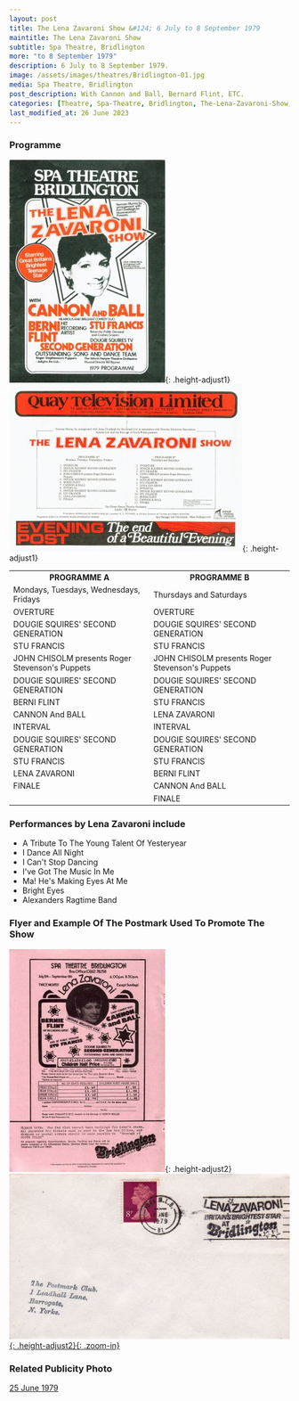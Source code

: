 ```yaml
---
layout: post
title: The Lena Zavaroni Show &#124; 6 July to 8 September 1979
maintitle: The Lena Zavaroni Show
subtitle: Spa Theatre, Bridlington
more: "to 8 September 1979"
description: 6 July to 8 September 1979.
image: /assets/images/theatres/Bridlington-01.jpg
media: Spa Theatre, Bridlington
post_description: With Cannon and Ball, Bernard Flint, ETC.
categories: [Theatre, Spa-Theatre, Bridlington, The-Lena-Zavaroni-Show, OnThisDay6July, OnThisDay8September]
last_modified_at: 26 June 2023
---
```


### Programme

![Programme Cover](/assets/images/theatres/Bridlington-01.jpg "Programme Cover"){: .height-adjust1}
![Programme Details](/assets/images/theatres/Bridlington-02.jpg "Programme Details"){: .height-adjust1}

<table style="table-layout:fixed;">
<tr><th>PROGRAMME A</th><th>PROGRAMME B</th></tr>
<tr><td>Mondays, Tuesdays, Wednesdays, Fridays</td><td>Thursdays and Saturdays</td></tr>
<tr><td>OVERTURE</td><td>OVERTURE</td></tr>
<tr><td>DOUGIE SQUIRES' SECOND GENERATION</td><td>DOUGIE SQUIRES' SECOND GENERATION</td></tr>
<tr><td>STU FRANCIS</td><td>STU FRANCIS</td></tr>
<tr><td>JOHN CHISOLM presents Roger Stevenson's Puppets</td><td>JOHN CHISOLM presents Roger Stevenson's Puppets</td></tr>
<tr><td>DOUGIE SQUIRES' SECOND GENERATION</td><td>DOUGIE SQUIRES' SECOND GENERATION</td></tr>
<tr><td>BERNI FLINT</td><td>STU FRANCIS</td></tr>
<tr><td>CANNON And BALL</td><td>LENA ZAVARONI</td></tr>
<tr><td>INTERVAL</td><td>INTERVAL</td></tr>
<tr><td>DOUGIE SQUIRES' SECOND GENERATION</td><td>DOUGIE SQUIRES' SECOND GENERATION</td></tr>
<tr><td>STU FRANCIS</td><td>STU FRANCIS</td></tr>
<tr><td>LENA ZAVARONI</td><td>BERNI FLINT</td></tr>
<tr><td>FINALE</td><td>CANNON And BALL</td></tr>
<tr><td></td><td>FINALE</td></tr>
</table>

### Performances by Lena Zavaroni include
* A Tribute To The Young Talent Of Yesteryear
* I Dance All Night
* I Can't Stop Dancing
* I've Got The Music In Me
* Ma! He's Making Eyes At Me
* Bright Eyes
* Alexanders Ragtime Band

<!-- ![Lena Outside The Spa Theatre, Bridlington](/assets/images/theatres/Lena Outside The Spa Theatre.jpg) -->

### Flyer and Example Of The Postmark Used To Promote The Show

![Flyer](/assets/images/theatres/Bridlington-03.jpg "Flyer"){: .height-adjust2}
[![Postmarked Envelope Promoting The Show](/assets/images/theatres/Bridlington-04.jpg "Postmarked Envelope Promoting The Show"){: .height-adjust2}{: .zoom-in}](/assets/images/theatres/Bridlington-04.jpg)

### Related Publicity Photo
<span class="post-categories">[25 June 1979](/1979-06-25-lena-a-cute-cookie)</span>

